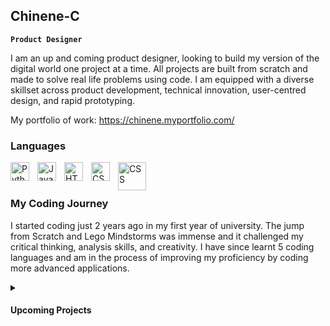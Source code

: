 ## Chinene-C

**`Product Designer`**

I am an up and coming product designer, looking to build my version of the digital world one project at a time. All projects are built from scratch and made to solve real life problems using code. I am equipped with a diverse skillset across product development, technical innovation, user-centred design, and rapid prototyping.

My portfolio of work: https://chinene.myportfolio.com/

### Languages
<img align="left" alt="Python" width="30px" style="padding-right:10px;" src="https://cdn.jsdelivr.net/gh/devicons/devicon/icons/python/python-plain.svg" />
<img align="left" alt="JavaScript" width="30px" style="padding-right:10px;" src="https://cdn.jsdelivr.net/gh/devicons/devicon/icons/javascript/javascript-plain.svg" />
<img align="left" alt="HTML" width="30px" style="padding-right:10px;" src="https://cdn.jsdelivr.net/gh/devicons/devicon/icons/html5/html5-plain.svg" />
<img align="left" alt="CSS" width="30px" style="padding-right:10px;" src="https://cdn.jsdelivr.net/gh/devicons/devicon/icons/css3/css3-plain.svg" />
<img align="left" alt="CSS" width="45px" style="padding-right:10px;" src="https://user-images.githubusercontent.com/73177313/205525961-18f95502-ce86-49ec-bfd2-db46d1b5c085.png" />
<br />

#

### My Coding Journey
I started coding just 2 years ago in my first year of university. The jump from Scratch and Lego Mindstorms was immense and it challenged my critical thinking, analysis skills, and creativity. I have since learnt 5 coding languages and am in the process of improving my proficiency by coding more advanced applications.

<details>
 <summary><h4>Upcoming Projects</h4></summary> 
1. A portfolio website that applies artistic UI.<br />
2. Using arduino and e-textiles technology to design a product that helps scoliosis patients track progress/improve.
